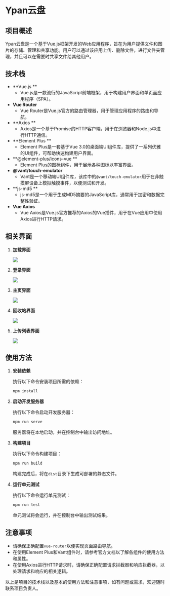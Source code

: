 # Ypan云盘

## 项目概述

Ypan云盘是一个基于Vue.js框架开发的Web应用程序，旨在为用户提供文件和图片的存储、管理和共享功能。用户可以通过该应用上传、删除文件，进行文件夹管理，并且可以在需要时共享文件给其他用户。

## 技术栈

- **Vue.js **
  - Vue.js是一款流行的JavaScript前端框架，用于构建用户界面和单页面应用程序（SPA）。
- **Vue Router**
  - Vue Router是Vue.js官方的路由管理器，用于管理应用程序的路由和导航。
- **Axios **
  - Axios是一个基于Promise的HTTP客户端，用于在浏览器和Node.js中进行HTTP通信。
- **Element Plus **
  - Element Plus是一套基于Vue 3.0的桌面端UI组件库，提供了一系列优雅的UI组件，可帮助快速构建用户界面。
- **@element-plus/icons-vue **
  - Element Plus的图标组件，用于展示各种图标以丰富界面。
- **@vant/touch-emulator**
  - Vant是一个移动端UI组件库，该库中的`@vant/touch-emulator`用于在非触摸屏设备上模拟触摸事件，以便测试和开发。
- **js-md5 **
  - js-md5是一个用于生成MD5摘要的JavaScript库，通常用于加密和数据完整性验证。
- **Vue Axios**
  - Vue Axios是Vue.js官方推荐的Axios的Vue插件，用于在Vue应用中使用Axios进行HTTP请求。

## **相关界面**

1. **加载界面**

   ![](E:\Desktop\project-1--cloud-disk-master\loading.png)

2. **登录界面**

   ![](E:\Desktop\project-1--cloud-disk-master\login.png)

3. **主页界面**

   ![](E:\Desktop\project-1--cloud-disk-master\home.png)

4. **回收站界面**

   ![](E:\Desktop\project-1--cloud-disk-master\huishou.png)

5. **上传列表界面**

   ![](E:\Desktop\project-1--cloud-disk-master\upload.png)



## 使用方法

1. **安装依赖**

   执行以下命令安装项目所需的依赖：

   ```bash
   npm install
   ```

2. **启动开发服务器**

   执行以下命令启动开发服务器：

   ```bash
   npm run serve
   ```

   服务器将在本地启动，并在控制台中输出访问地址。

3. **构建项目**

   执行以下命令构建项目：

   ```bash
   npm run build
   ```

   构建完成后，将在`dist`目录下生成可部署的静态文件。

4. **运行单元测试**

   执行以下命令运行单元测试：

   ```bash
   npm run test
   ```

   单元测试将会运行，并在控制台中输出测试结果。

## 注意事项

- 请确保正确配置`vue-router`以便实现页面路由导航。
- 在使用Element Plus和Vant组件时，请参考官方文档以了解各组件的使用方法和属性。
- 在使用Axios进行HTTP请求时，请确保正确配置请求拦截器和响应拦截器，以处理请求和响应的相关逻辑。

以上是项目的技术栈以及基本的使用方法和注意事项，如有问题或需求，欢迎随时联系项目负责人。
